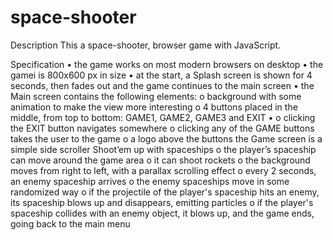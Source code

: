 # space-shooter

Description
This a space-shooter, browser game with JavaScript.

Specification
• the game works on most modern browsers on desktop
• the gamei is 800x600 px in size
• at the start, a Splash screen is shown for 4 seconds, then fades out and the game continues
to the main screen
•
the Main screen contains the following elements:
o background with some animation to make the view more interesting
o 4 buttons placed in the middle, from top to bottom:
GAME1, GAME2, GAME3 and EXIT
•
o clicking the EXIT button navigates somewhere
o clicking any of the GAME buttons takes the user to the game
o a logo above the buttons
the Game screen is a simple side scroller Shoot’em up with spaceships
o the player’s spaceship can move around the game area
o it can shoot rockets
o the background moves from right to left, with a parallax scrolling effect
o every 2 seconds, an enemy spaceship arrives
o the enemy spaceships move in some randomized way
o if the projectile of the player's spaceship hits an enemy, its spaceship blows up and
disappears, emitting particles
o
if the player's spaceship collides with an enemy object, it blows up, and the game
ends, going back to the main menu
